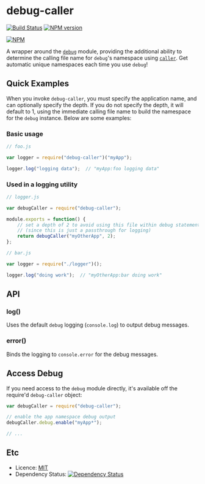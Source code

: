 # debug-caller #

[![Build Status](https://travis-ci.org/dylants/debug-caller.svg)](https://travis-ci.org/dylants/debug-caller) [![NPM version](https://badge.fury.io/js/debug-caller.svg)](http://badge.fury.io/js/debug-caller)

[![NPM](https://nodei.co/npm/debug-caller.svg?downloads=true)](https://nodei.co/npm/debug-caller/)

A wrapper around the [`debug`](https://github.com/visionmedia/debug) module,
providing the additional ability to determine the calling file name for `debug`'s
namespace using [`caller`](https://github.com/totherik/caller). Get automatic
unique namespaces each time you use `debug`!

## Quick Examples ##

When you invoke `debug-caller`, you must specify the application name, and
can optionally specify the depth. If you do not specify the depth, it will
default to 1, using the immediate calling file name to build the namespace
for the `debug` instance. Below are some examples:

### Basic usage ###

```javascript
// foo.js

var logger = require("debug-caller")("myApp");

logger.log("logging data");  // "myApp:foo logging data"
```

### Used in a logging utility ###

```javascript
// logger.js

var debugCaller = require("debug-caller");

module.exports = function() {
    // set a depth of 2 to avoid using this file within debug statements
    // (since this is just a passthrough for logging)
    return debugCaller("myOtherApp", 2);
};
```

```javascript
// bar.js

var logger = require("./logger")();

logger.log("doing work");  // "myOtherApp:bar doing work"
```

## API ##

### log() ###

Uses the default `debug` logging (`console.log`) to output debug messages.

### error() ###

Binds the logging to `console.error` for the debug messages.

## Access Debug ##

If you need access to the `debug` module directly, it's available off the
require'd `debug-caller` object:

```javascript
var debugCaller = require("debug-caller");

// enable the app namespace debug output
debugCaller.debug.enable("myApp*");

// ...
```

## Etc ##

- Licence: [MIT](https://github.com/dylants/debug-caller/blob/master/LICENSE)
- Dependency Status: [![Dependency Status](https://david-dm.org/dylants/debug-caller.svg)](https://david-dm.org/dylants/debug-caller) 

